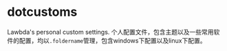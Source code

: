# dotcustoms
Lawbda's personal custom settings.
个人配置文件，包含主题以及一些常用软件的配置，均以`.foldername`管理，包含windows下配置以及linux下配置。
